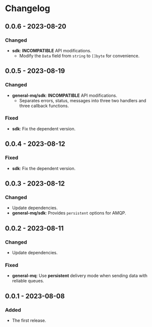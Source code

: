 # Changelog

## 0.0.6 - 2023-08-20

### Changed

- **sdk**: **INCOMPATIBLE** API modifications.
    - Modify the `Data` field from `string` to `[]byte` for convenience.

## 0.0.5 - 2023-08-19

### Changed

- **general-mq/sdk**: **INCOMPATIBLE** API modifications.
    - Separates errors, status, messages into three two handlers and three callback functions.

### Fixed

- **sdk**: Fix the dependent version.

## 0.0.4 - 2023-08-12

### Fixed

- **sdk**: Fix the dependent version.

## 0.0.3 - 2023-08-12

### Changed

- Update dependencies.
- **general-mq/sdk**: Provides `persistent` options for AMQP.

## 0.0.2 - 2023-08-11

### Changed

- Update dependencies.

### Fixed

- **general-mq**: Use **persistent** delivery mode when sending data with reliable queues.

## 0.0.1 - 2023-08-08

### Added

- The first release.
